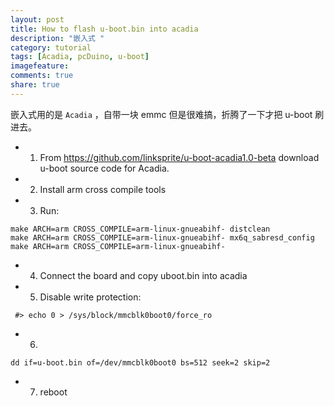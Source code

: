 ```yaml
---
layout: post
title: How to flash u-boot.bin into acadia
description: "嵌入式 "
category: tutorial
tags: [Acadia, pcDuino, u-boot]
imagefeature:
comments: true
share: true
---
```

嵌入式用的是 `Acadia` ，自带一块 emmc 但是很难搞，折腾了一下才把 u-boot 刷进去。

<!--more-->
* 1.	From https://github.com/linksprite/u-boot-acadia1.0-beta download u-boot source code for Acadia.
* 2.	Install arm cross compile tools
* 3.	Run:

~~~
make ARCH=arm CROSS_COMPILE=arm-linux-gnueabihf- distclean
make ARCH=arm CROSS_COMPILE=arm-linux-gnueabihf- mx6q_sabresd_config
make ARCH=arm CROSS_COMPILE=arm-linux-gnueabihf-
~~~

* 4.	Connect the board and copy uboot.bin into acadia 
* 5.	Disable write protection:

~~~
 #> echo 0 > /sys/block/mmcblk0boot0/force_ro 
~~~

* 6.

~~~	
dd if=u-boot.bin of=/dev/mmcblk0boot0 bs=512 seek=2 skip=2
~~~

* 7.	reboot
